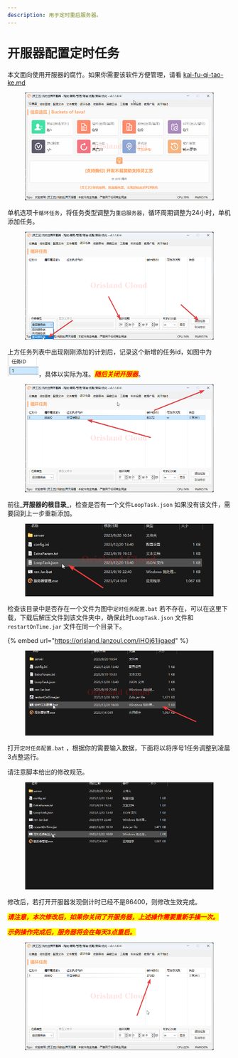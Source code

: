 ```yaml
---
description: 用于定时重启服务器。
---
```


# 开服器配置定时任务

本文面向使用开服器的腐竹。如果你需要该软件方便管理，请看 [kai-fu-qi-tao-ke.md](kai-fu-qi-tao-ke.md "mention")

<figure><img src="../../../.gitbook/assets/服务器管理_RAaJahyvfn.png" alt=""><figcaption></figcaption></figure>

单机选项卡`循环任务`，将任务类型调整为`重启服务器`，循环周期调整为24小时，单机添加任务。

<figure><img src="../../../.gitbook/assets/服务器管理_rtS7qmSEOl.png" alt=""><figcaption></figcaption></figure>

上方任务列表中出现刚刚添加的计划后，记录这个新增的任务id，如图中为![](<../../../.gitbook/assets/image (2) (1) (1) (1) (1).png>)，具体以实际为准。_<mark style="color:red;">**随后关闭开服器**</mark>_。

<figure><img src="../../../.gitbook/assets/服务器管理_fUTCqa7n0i.png" alt=""><figcaption></figcaption></figure>

前往_**开服器的根目录**_，检查是否有一个文件`LoopTask.json` 如果没有该文件，需要回到上一步重新添加。

<figure><img src="../../../.gitbook/assets/explorer_nz7UXAQRlH.png" alt=""><figcaption></figcaption></figure>

检查该目录中是否存在一个文件为图中`定时任务配置.bat` 若不存在，可以在这里下载，下载后解压文件到该文件夹中，确保此时`LoopTask.json` 文件和`restartOnTime.jar` 文件在同一个目录下。

{% embed url="https://orisland.lanzoul.com/iHOj61iigaed" %}

<figure><img src="../../../.gitbook/assets/explorer_PTJWP4TuPG.png" alt=""><figcaption></figcaption></figure>

打开`定时任务配置.bat` ，根据你的需要输入数据，下面将以将序号1任务调整到凌晨3点整运行。

请注意脚本给出的修改规范。

<figure><img src="../../../.gitbook/assets/explorer_tdjOyR0Rs2.gif" alt=""><figcaption></figcaption></figure>

修改后，若打开开服器发现倒计时已经不是86400，则修改生效完成。

_<mark style="color:red;">**请注意，本次修改后，如果你关闭了开服务器，上述操作需要重新手操一次。**</mark>_

_<mark style="color:red;">**示例操作完成后，服务器将会在每天3点重启。**</mark>_

<figure><img src="../../../.gitbook/assets/服务器管理_4TI2CBvhSV.png" alt=""><figcaption></figcaption></figure>
